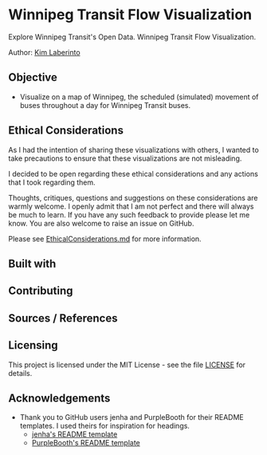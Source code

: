 # Winnipeg Transit Flow Visualization
Explore Winnipeg Transit's Open Data. Winnipeg Transit Flow Visualization.

Author: [Kim Laberinto](https://github.com/kimlaberinto)

## Objective
* Visualize on a map of Winnipeg, the scheduled (simulated) movement of buses throughout a day for Winnipeg Transit buses.

## Ethical Considerations
As I had the intention of sharing these visualizations with others, I wanted to take precautions to ensure that these visualizations are not misleading.

I decided to be open regarding these ethical considerations and any actions that I took regarding them.

Thoughts, critiques, questions and suggestions on these considerations are warmly welcome. I openly admit that I am not perfect and there will always be much to learn. If you have any such feedback to provide please let me know. You are also welcome to raise an issue on GitHub.

Please see [EthicalConsiderations.md](EthicalConsiderations.md) for more information.

## Built with

## Contributing

## Sources / References

## Licensing
This project is licensed under the MIT License - see the file [LICENSE](LICENSE) for details.

## Acknowledgements
* Thank you to GitHub users jenha and PurpleBooth for their README templates. I used theirs for inspiration for headings.
  * [jenha's README template](https://github.com/jehna/readme-best-practices/blob/master/README-default.md)
  * [PurpleBooth's README template](https://gist.github.com/PurpleBooth/109311bb0361f32d87a2)